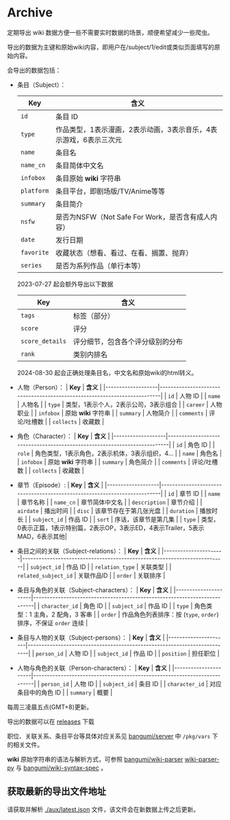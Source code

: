 # Archive

定期导出 wiki 数据方便一些不需要实时数据的场景，顺便希望减少一些爬虫。

导出的数据为主键和原始wiki内容，即用户在/subject/1/edit或类似页面填写的原始内容。

会导出的数据包括：

- 条目（Subject）：
  
  | **Key**           | **含义**                                                                 |
  |-------------------|--------------------------------------------------------------------------|
  | `id`              | 条目 ID                                                                  |
  | `type`            | 作品类型，1表示漫画，2表示动画，3表示音乐，4表示游戏，6表示三次元             |
  | `name`            | 条目名                                                                   |
  | `name_cn`         | 条目简体中文名                                                            |
  | `infobox`         | 条目原始 **wiki** 字符串                                                   |
  | `platform`        | 条目平台，即剧场版/TV/Anime等等                                            |
  | `summary`         | 条目简介                                                                  |
  | `nsfw`            | 是否为NSFW（Not Safe For Work，是否含有成人内容）                           |
  | `date`            | 发行日期                                                                  |
  | `favorite`        | 收藏状态（想看、看过、在看、搁置、抛弃）                                     |
  | `series`          | 是否为系列作品（单行本等）                                                  |

  2023-07-27 起会额外导出以下数据

  | **Key**           | **含义**                                                                 |
  |-------------------|--------------------------------------------------------------------------|
  | `tags`            | 标签（部分）                                                              |
  | `score`           | 评分                                                                     |
  | `score_details`   | 评分细节，包含各个评分级别的分布                                            |
  | `rank`            | 类别内排名                                                                |


  2024-08-30 起会正确处理条目名，中文名和原始wiki的html转义。
  
- 人物（Person）：
  | **Key**           | **含义**                                                                 |
  |-------------------|--------------------------------------------------------------------------|
  | `id`              | 人物 ID                                                                  |
  | `name`            | 人物名                                                                   |
  | `type`            | 类型，1表示个人，2表示公司，3表示组合                                      |
  | `career`          | 人物职业                                                                  |
  | `infobox`         | 原始 **wiki** 字符串                                                      |
  | `summary`         | 人物简介                                                                  |
  | `comments`        | 评论/吐槽数                                                               |
  | `collects`        | 收藏数                                                                   |

- 角色（Character）：
  | **Key**           | **含义**                                                                 |
  |-------------------|--------------------------------------------------------------------------|
  | `id`              | 角色 ID                                                                  |
  | `role`            | 角色类型，1表示角色，2表示机体，3表示组织，4...                             |
  | `name`            | 角色名                                                                   |
  | `infobox`         | 原始 **wiki** 字符串                                                      |
  | `summary`         | 角色简介                                                                  |
  | `comments`        | 评论/吐槽数                                                               |
  | `collects`        | 收藏数                                                                    |

- 章节（Episode）:
  | **Key**           | **含义**                                                                 |
  |-------------------|--------------------------------------------------------------------------|
  | `id`            | 章节 ID                                                                    |
  | `name`          | 章节名称                                                                    |
  | `name_cn`       | 章节简体中文名                                                               |
  | `description`   | 章节介绍                                                                    |
  | `airdate`       | 播出时间                                                                    |
  | `disc`          | 该章节存在于第几张光盘                                                       |
  | `duration`      | 播放时长                                                                    |
  | `subject_id`    | 作品 ID                                                                     |
  | `sort`          | 序话，该章节是第几集                                                         |
  | `type`          | 类型，0表示正篇，1表示特别篇，2表示OP，3表示ED，4表示Trailer，5表示MAD，6表示其他|

- 条目之间的关联（Subject-relations）：
  | **Key**              | **含义**                                                                 |
  |----------------------|--------------------------------------------------------------------------|
  | `subject_id`         | 作品 ID                                                                  |
  | `relation_type`      | 关联类型                                                                 |
  | `related_subject_id` | 关联作品ID                                                               |
  | `order`              | 关联排序                                                                 |

- 条目与角色的关联（Subject-characters）：
  | **Key**              | **含义**                                                                 |
  |----------------------|--------------------------------------------------------------------------|
  | `character_id`      | 角色 ID                                                                   |
  | `subject_id`        | 作品 ID                                                                   |
  | `type`              | 角色类型：1 主角，2 配角，3 客串                                            |
  | `order`             | 作品角色列表排序：按 (`type`, `order`) 排序，不保证 `order` 连续            |

- 条目与人物的关联（Subject-persons）：
  | **Key**              | **含义**                                                                 |
  |----------------------|--------------------------------------------------------------------------|
  | `person_id`          | 人物 ID                                                                  |
  | `subject_id`         | 作品 ID                                                                  |
  | `position`           | 担任职位                                                                 |

- 人物与角色的关联（Person-characters）：
  | **Key**              | **含义**                                                                 |
  |----------------------|--------------------------------------------------------------------------|
  | `person_id`          | 人物 ID                                                                  |
  | `subject_id`         | 条目 ID                                                                  |
  | `character_id`       | 对应条目中的角色 ID                                                       |
  | `summary`            | 概要                                                                     |

每周三凌晨五点(GMT+8)更新。

导出的数据可以在 [releases](https://github.com/bangumi/Archive/releases/tag/archive) 下载

职位、关联关系、条目平台等具体对应关系见 [bangumi/server](https://github.com/bangumi/server) 中 `/pkg/vars` 下的相关文件。

**wiki** 原始字符串的语法与解析方式，可参照 [bangumi/wiki-parser](https://github.com/bangumi/wiki-parser) [wiki-parser-py](https://github.com/bangumi/wiki-parser-py) 与 [bangumi/wiki-syntax-spec](https://github.com/bangumi/wiki-syntax-spec) 。

## 获取最新的导出文件地址

请获取并解析 [./aux/latest.json](./aux/latest.json) 文件，该文件会在新数据上传之后更新。



